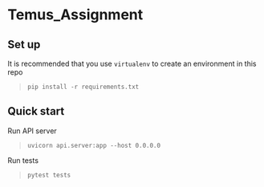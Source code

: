 # Temus_Assignment

## Set up

It is recommended that you use `virtualenv` to create an environment in this repo
> `pip install -r requirements.txt`

## Quick start
Run API server

> `uvicorn api.server:app --host 0.0.0.0`

Run tests

> `pytest tests`


